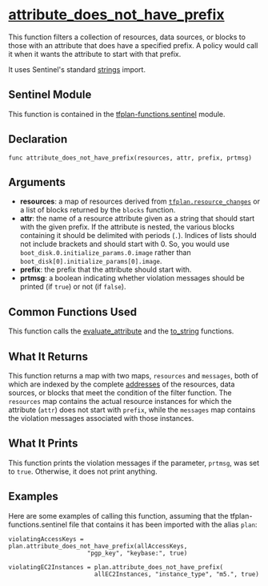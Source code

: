 # [attribute_does_not_have_prefix](../tfplan-functions.sentinel#L872)
This function filters a collection of resources, data sources, or blocks to those with an attribute that does have a specified prefix. A policy would call it when it wants the attribute to start with that prefix.

It uses Sentinel's standard [strings](https://docs.hashicorp.com/sentinel/imports/strings/) import.

## Sentinel Module
This function is contained in the [tfplan-functions.sentinel](../tfplan-functions.sentinel) module.

## Declaration
`func attribute_does_not_have_prefix(resources, attr, prefix, prtmsg)`

## Arguments
* **resources**: a map of resources derived from [`tfplan.resource_changes`](https://www.terraform.io/docs/cloud/sentinel/import/tfplan-v2.html#the-resource_changes-collection) or a list of blocks returned by the `blocks` function.
* **attr**: the name of a resource attribute given as a string that should start with the given prefix. If the attribute is nested, the various blocks containing it should be delimited with periods (`.`). Indices of lists should not include brackets and should start with 0. So, you would use `boot_disk.0.initialize_params.0.image` rather than `boot_disk[0].initialize_params[0].image`.
* **prefix**: the prefix that the attribute should start with.
* **prtmsg**: a boolean indicating whether violation messages should be printed (if `true`) or not (if `false`).

## Common Functions Used
This function calls the [evaluate_attribute](./evaluate_attribute.md) and the [to_string](./to_string.md) functions.

## What It Returns
This function returns a map with two maps, `resources` and `messages`, both of which are indexed by the complete [addresses](https://www.terraform.io/docs/internals/resource-addressing.html) of the resources, data sources, or blocks that meet the condition of the filter function. The `resources` map contains the actual resource instances for which the attribute (`attr`) does not start with `prefix`, while the `messages` map contains the violation messages associated with those instances.

## What It Prints
This function prints the violation messages if the parameter, `prtmsg`, was set to `true`. Otherwise, it does not print anything.

## Examples
Here are some examples of calling this function, assuming that the tfplan-functions.sentinel file that contains it has been imported with the alias `plan`:
```
violatingAccessKeys = plan.attribute_does_not_have_prefix(allAccessKeys,
                      "pgp_key", "keybase:", true)

violatingEC2Instances = plan.attribute_does_not_have_prefix(
                        allEC2Instances, "instance_type", "m5.", true)
```
